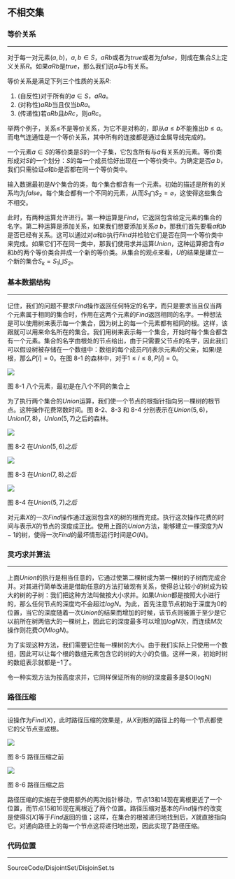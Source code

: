 <!-- @format -->

## 不相交集

### 等价关系

---

对于每一对元素$(a,b)$，$a,b \in S$，$aRb$或者为$true$或者为$false$，则成在集合$S$上定义关系$R$。如果$aRb$是$true$，那么我们说$a$与$b$有关系。

等价关系是满足下列三个性质的关系$R$:

1. (自反性)对于所有的$a \in S$，$aRa$。
2. (对称性)$aRb$当且仅当$bRa$。
3. (传递性)若$aRb$且$bRc$，则$aRc$。

举两个例子，关系$\leq$不是等价关系，为它不是对称的，即从$a \leq b$不能推出$b \leq a$。而电气连通性是一个等价关系，其中所有的连接都是通过金属导线完成的。

一个元素$a \in S$的等价类是$S$的一个子集，它包含所有与$a$有关系的元素。等价类形成对$S$的一个划分：$S$的每一个成员恰好出现在一个等价类中。为确定是否$a ~ b$，我们只需验证$a$和$b$是否都在同一个等价类中。

输入数据最初是$N$个集合的类，每个集合都含有一个元素。初始的描述是所有的关系均为$false$。每个集合都有一个不同的元素，从而$S_1 \bigcap S_2= \varnothing$，这使得这些集合不相交。

此时，有两种运算允许进行。第一种运算是$Find$，它返回包含给定元素的集合的名字。第二种运算是添加关系，如果我们想要添加关系$a ~ b$，那我们首先要看$a$和$b$是否已经有关系。这可以通过对$a$和$b$执行$Find$并检验它们是否在同一个等价类中来完成。如果它们不在同一类中，那我们使用求并运算$Union$，这种运算把含有$a$和$b$的两个等价类合并成一个新的等价类。从集合的观点来看，$U$的结果是建立一个新的集合$S_k=S_1 \bigcup S_2$。

### 基本数据结构

---

记住，我们的问题不要求$Find$操作返回任何特定的名字，而只是要求当且仅当两个元素属于相同的集合时，作用在这两个元素的$Find$返回相同的名字。一种想法是可以使用树来表示每一个集合，因为树上的每一个元素都有相同的根。这样，该跟就可以用来命名所在的集合。我们用树来表示每一个集合，开始时每个集合都含有一个元素。集合的名字由根处的节点给出，由于只需要父节点的名字，因此我们可以假设树被存储在一个数组中：数组的每个成员$P[i]$表示元素$i$的父亲，如果$i$是根，那么$P[i]=0$。在图 8-1 的森林中，对于$1 \leq i \leq 8,P[i]=0$。

<image src="../../Assets/Images/ch8/8-1.png"/>

图 8-1 八个元素，最初是在八个不同的集合上

为了执行两个集合的$Union$运算，我们使一个节点的根指针指向另一棵树的根节点。这种操作花费常数时间。图 8-2、8-3 和 8-4 分别表示在$Union(5,6)$，$Union(7,8)$，$Union(5,7)$之后的森林。

<image src="../../Assets/Images/ch8/8-2.png"/>

图 8-2 在$Union(5,6)之后$

<image src="../../Assets/Images/ch8/8-3.png"/>

图 8-3 在$Union(7,8)之后$

<image src="../../Assets/Images/ch8/8-4.png"/>

图 8-4 在$Union(5,7)之后$

对元素$X$的一次$Find$操作通过返回包含$X$的树的根而完成。执行这次操作花费的时间与表示$X$的节点的深度成正比。使用上面的$Union$方法，能够建立一棵深度为$N-1$的树，使得一次$Find$的最坏情形运行时间是$O(N)$。

### 灵巧求并算法

---

上面$Union$的执行是相当任意的，它通过使第二棵树成为第一棵树的子树而完成合并。对其进行简单改进是借助任意的方法打破现有关系，使得总让较小的树成为较大的树的子树：我们把这种方法叫做按大小求并。如果$Union$都是按照大小进行的，那么任何节点的深度均不会超过$logN$。为此，首先注意节点初始于深度为$0$的位置，当它的深度随着一次$Union$的结果而增加的时候，该节点则被置于至少是它以前所在树两倍大的一棵树上，因此它的深度最多可以增加$logN$次，而连续$M$次操作则花费$O(MlogN)$。

为了实现这种方法，我们需要记住每一棵树的大小。由于我们实际上只使用一个数组，因此可以让每个根的数组元素包含它的树的大小的负值。这样一来，初始时树的数组表示就都是$-1$了。

令一种实现方法为按高度求并，它同样保证所有的树的深度最多是\$O(logN)

### 路径压缩

---

设操作为$Find(X)$，此时路径压缩的效果是，从$X$到根的路径上的每一个节点都使它的父节点变成根。

<image src="../../Assets/Images/ch8/8-5.png"/>

图 8-5 路径压缩之前

<image src="../../Assets/Images/ch8/8-6.png"/>

图 8-6 路径压缩之后

路径压缩的实施在于使用额外的两次指针移动，节点$13$和$14$现在离根更近了一个位置，而节点$15$和$16$现在离根近了两个位置。路径压缩对基本的$Find$操作的改变是使得$S[X]$等于$Find$返回的值；这样，在集合的根被递归地找到后，$X$就直接指向它。对通向路径上的每一个节点这将递归地出现，因此实现了路径压缩。

### 代码位置

---

SourceCode/DisjointSet/DisjoinSet.ts
